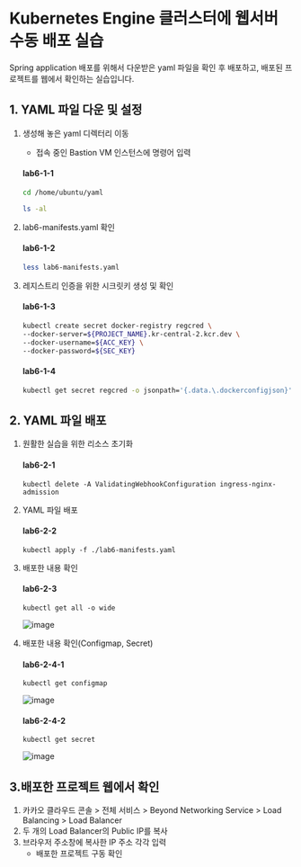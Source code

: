 
# Kubernetes Engine 클러스터에 웹서버 수동 배포 실습

Spring application 배포를 위해서 다운받은 yaml 파일을 확인 후 배포하고, 배포된 프로젝트를 웹에서 확인하는 실습입니다.


## 1. YAML 파일 다운 및 설정
1. 생성해 놓은 yaml 디렉터리 이동
   - 접속 중인 Bastion VM 인스턴스에 명령어 입력

   #### **lab6-1-1**
   ```bash
   cd /home/ubuntu/yaml
   ```
   ```bash
   ls -al
   ```
   
2. lab6-manifests.yaml 확인
   #### **lab6-1-2**
   ```bash
   less lab6-manifests.yaml
   ```

3. 레지스트리 인증을 위한 시크릿키 생성 및 확인
   #### **lab6-1-3**
   ```bash
   kubectl create secret docker-registry regcred \
   --docker-server=${PROJECT_NAME}.kr-central-2.kcr.dev \
   --docker-username=${ACC_KEY} \
   --docker-password=${SEC_KEY}
   ```
   #### **lab6-1-4**
   ```bash
   kubectl get secret regcred -o jsonpath='{.data.\.dockerconfigjson}' | base64 --decode | jq
   ```

## 2. YAML 파일 배포
1. 원활한 실습을 위한 리소스 초기화
   #### **lab6-2-1**
   ```
   kubectl delete -A ValidatingWebhookConfiguration ingress-nginx-admission
   ```

2. YAML 파일 배포
   #### **lab6-2-2**
   ```
   kubectl apply -f ./lab6-manifests.yaml
   ```

3. 배포한 내용 확인
   #### **lab6-2-3**
   ```
   kubectl get all -o wide
   ```
     ![image](https://github.com/kakaocloud-edu/tutorial/assets/128004136/8525ee31-2830-468f-91b7-830cb82aae4a)

  
4. 배포한 내용 확인(Configmap, Secret)
   #### **lab6-2-4-1**
   ```
   kubectl get configmap
   ```
     ![image](https://github.com/kakaocloud-edu/tutorial/assets/128004136/f021405c-a8e5-4d85-b279-79e7084dce46)

   #### **lab6-2-4-2**
   ```
   kubectl get secret
   ```
     ![image](https://github.com/kakaocloud-edu/tutorial/assets/128004136/b6b45faa-2275-44e4-a423-7555e6889661)

## 3.배포한 프로젝트 웹에서 확인

 1. 카카오 클라우드 콘솔 > 전체 서비스 > Beyond Networking Service > Load Balancing > Load Balancer
 2. 두 개의 Load Balancer의 Public IP를 복사
 3. 브라우저 주소창에 복사한 IP 주소 각각 입력
    - 배포한 프로젝트 구동 확인
